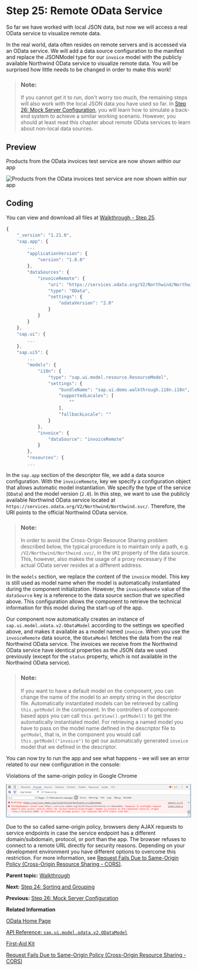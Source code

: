<!-- loio44062441f3bd4c67a4f665ae362d1109 -->

# Step 25: Remote OData Service

So far we have worked with local JSON data, but now we will access a real OData service to visualize remote data.



In the real world, data often resides on remote servers and is accessed via an OData service. We will add a data source configuration to the manifest and replace the JSONModel type for our `invoice` model with the publicly available Northwind OData service to visualize remote data. You will be surprised how little needs to be changed in order to make this work!

> ### Note:  
> If you cannot get it to run, don't worry too much, the remaining steps will also work with the local JSON data you have used so far. In [Step 26: Mock Server Configuration](step-26-mock-server-configuration-bae9d90.md), you will learn how to simulate a back-end system to achieve a similar working scenario. However, you should at least read this chapter about remote OData services to learn about non-local data sources.



## Preview

   
  
<a name="loio44062441f3bd4c67a4f665ae362d1109__fig_r1j_pst_mr"/>Products from the OData invoices test service are now shown within our app

 ![](images/SAPUI5_Walkthrough_Step_26_99a6491.png "Products from the OData invoices test service are now shown within our
					app") 



## Coding

You can view and download all files at [Walkthrough - Step 25](https://ui5.sap.com/#/entity/sap.m.tutorial.walkthrough/sample/sap.m.tutorial.walkthrough.25).

```js
{
	"_version": "1.21.0",
	"sap.app": {
		...
		"applicationVersion": {
			"version": "1.0.0"
		},
		"dataSources": {
			"invoiceRemote": {
				"uri": "https://services.odata.org/V2/Northwind/Northwind.svc/",
				"type": "OData",
				"settings": {
					"odataVersion": "2.0"
				}
			}
		}
	},
	"sap.ui": {
		...
	},
	"sap.ui5": {
		...
		"models": {
			"i18n": {
				"type": "sap.ui.model.resource.ResourceModel",
				"settings": {
					"bundleName": "sap.ui.demo.walkthrough.i18n.i18n",
					"supportedLocales": [
						""
					],
					"fallbackLocale": ""
				}
			},
			"invoice": {
				"dataSource": "invoiceRemote"
			}
		},
		"resources": {
		...
```

In the `sap.app` section of the descriptor file, we add a data source configuration. With the `invoiceRemote`, key we specify a configuration object that allows automatic model instantiation. We specify the type of the service \(`OData`\) and the model version \(`2.0`\). In this step, we want to use the publicly available Northwind OData service located at `https://services.odata.org/V2/Northwind/Northwind.svc/`. Therefore, the URI points to the official Northwind OData service.

> ### Note:  
> In order to avoid the Cross-Origin Resource Sharing problem described below, the typical procedure is to maintain only a path, e.g. `/V2/Northwind/Northwind.svc/`, in the `URI` property of the data source. This, however, also makes the usage of a proxy necessary if the actual OData server resides at a different address.

In the `models` section, we replace the content of the `invoice` model. This key is still used as model name when the model is automatically instantiated during the component initialization. However, the `invoiceRemote` value of the `dataSource` key is a reference to the data source section that we specified above. This configuration allows the component to retrieve the technical information for this model during the start-up of the app.

Our component now automatically creates an instance of `sap.ui.model.odata.v2.ODataModel` according to the settings we specified above, and makes it available as a model named `invoice`. When you use the `invoiceRemote` data source, the `ODataModel` fetches the data from the real Northwind OData service. The invoices we receive from the Northwind OData service have identical properties as the JSON data we used previously \(except for the `status` property, which is not available in the Northwind OData service\).

> ### Note:  
> If you want to have a default model on the component, you can change the name of the model to an empty string in the descriptor file. Automatically instantiated models can be retrieved by calling `this.getModel` in the component. In the controllers of component-based apps you can call `this.getView().getModel()` to get the automatically instantiated model. For retrieving a named model you have to pass on the model name defined in the descriptor file to `getModel`, that is, in the component you would call `this.getModel("invoice")` to get our automatically generated `invoice` model that we defined in the descriptor.

You can now try to run the app and see what happens - we will see an error related to our new configuration in the console:

   
  
<a name="loio44062441f3bd4c67a4f665ae362d1109__fig_jyf_f1k_c5"/>Violations of the same-origin policy in Google Chrome

 ![](images/Tutorial_Walkthrough_Step_26_CORS_2c36d72.png "Violations of the same-origin policy in Google Chrome") 

Due to the so called same-origin policy, browsers deny AJAX requests to service endpoints in case the service endpoint has a different domain/subdomain, protocol, or port than the app. The browser refuses to connect to a remote URL directly for security reasons. Depending on your development environment you have different options to overcome this restriction. For more information, see [Request Fails Due to Same-Origin Policy \(Cross-Origin Resource Sharing - CORS\)](../04_Essentials/request-fails-due-to-same-origin-policy-cross-origin-resource-sharing-cors-5bb388f.md).

**Parent topic:** [Walkthrough](walkthrough-3da5f4b.md "In this tutorial we will introduce you to all major development paradigms of SAPUI5.")

**Next:** [Step 24: Sorting and Grouping](step-24-sorting-and-grouping-c4b2a32.md "To make our list of invoices even more user-friendly, we sort it alphabetically instead of just showing the order from the data model. Additionally, we introduce groups and add the company that ships the products so that the data is easier to consume.")

**Previous:** [Step 26: Mock Server Configuration](step-26-mock-server-configuration-bae9d90.md "We just ran our app against a real service, but for developing and testing our app we do not want to rely on the availability of the “real” service or put additional load on the system where the data service is located.")

**Related Information**  


[OData Home Page](http://www.odata.org/)

[API Reference: `sap.ui.model.odata.v2.ODataModel`](https://ui5.sap.com/#/api/sap.ui.model.odata.v2.ODataModel)

[First-Aid Kit](../04_Essentials/first-aid-kit-dfe4f79.md "This section contains the most common issues that you might face when developing SAPUI5 apps and how to solve them.")

[Request Fails Due to Same-Origin Policy \(Cross-Origin Resource Sharing - CORS\)](../04_Essentials/request-fails-due-to-same-origin-policy-cross-origin-resource-sharing-cors-5bb388f.md)

